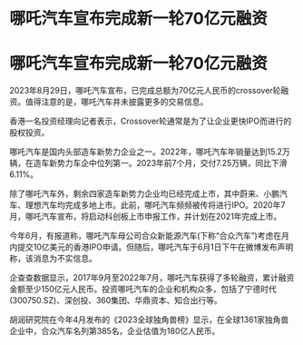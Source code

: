 # 哪吒汽车宣布完成新一轮70亿元融资

# 哪吒汽车宣布完成新一轮70亿元融资

2023年8月29日，哪吒汽车宣布，已完成总额为70亿元人民币的crossover轮融资。值得注意的是，哪吒汽车并未披露更多的交易信息。

香港一名投资经理向记者表示，Crossover轮通常是为了让企业更快IPO而进行的股权投资。

哪吒汽车是国内头部造车新势力企业之一。2022年，哪吒汽车年销量达到15.2万辆，在造车新势力车企中位列第一。2023年前7个月，交付7.25万辆，同比下滑6.11%。

除了哪吒汽车外，剩余四家造车新势力企业均已经完成上市，其中蔚来、小鹏汽车、理想汽车均完成多地上市。此前，哪吒汽车频频被传将进行IPO。2020年7月，哪吒汽车宣布，将启动科创板上市申报工作，并计划在2021年完成上市。

今年6月，有报道称，哪吒汽车母公司合众新能源汽车(下称“合众汽车”)考虑在月内提交10亿美元的香港IPO申请。但随后，哪吒汽车于6月1日下午在微博发布声明称，该消息为不实信息。

企查查数据显示，2017年9月至2022年7月，哪吒汽车获得了多轮融资，累计融资金额至少150亿元人民币。投资哪吒汽车的企业和机构众多，包括了宁德时代(300750.SZ)、深创投、360集团、华鼎资本、知合出行等。

胡润研究院在今年4月发布的《2023全球独角兽榜》显示，在全球1361家独角兽企业中，合众汽车名列第385名，企业估值为180亿人民币。

